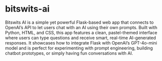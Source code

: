 # bitswits-ai
Bitswits AI is a simple yet powerful Flask-based web app that connects to OpenAI’s API to let users chat with an AI using their own prompts. Built with Python, HTML, and CSS, this app features a clean, pastel-themed interface where users can type questions and receive smart, real-time AI-generated responses. It showcases how to integrate Flask with OpenAI’s GPT-4o-mini model and is perfect for experimenting with prompt engineering, building chatbot prototypes, or simply having fun conversations with AI.